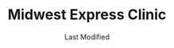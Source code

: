 ---
layout: location-page
date: Last Modified
description: "Local COVID-19 testing is available at Midwest Express Clinic in Skokie, Illinois, USA."
permalink: "locations/illinois/skokie/midwest-express-clinic-4/"
tags:
  - locations
  - illinois
title: Midwest Express Clinic
uniqueName: midwest-express-clinic-4
state: Illinois
stateAbbr: IL
hood: "Skokie"
address: "9735 Skokie Blvd"
city: "Skokie"
zip: "60077"
zipsNearby: "46301 46302 46303 46304 46307 46308 46311 46312 46401 46402 46403 46404 46405 46406 46407 46408 46409 46410 46411 46319 46320 46321 46322 46323 46324 46325 46327 46341 46342 46347 46350 46352 46355 46356 46360 46361 46368 46373 46375 46376 46377 46382 46383 46384 46385 46390 46391 46393 46394 49106 49115 49116 49117 49125 49128 49129 60002 60004 60005 60006 60007 60008 60009 60010 60011 61008 60089 61012 60013 60290 60012 60014 60039 60015 60016 60017 60018 60019 60201 60202 60203 60204 60208 60209 60020 60021 61038 60022 60025 60026 60029 60030 60031 60001 60033 60034 60035 60037 60040 60041 60042 60043 60044 60045 60046 60047 60048 60069 60050 60051 60053 60056 60060 60061 60062 60065 60064 60086 60088 60038 60055 60067 60074 60078 60094 60095 60068 61065 60070 60071 60072 60073 60075 60076 60077 60081 60082 60083 60084 60079 60085 60087 60090 60091 60093 60096 60097 60098 60099 53101 53104 53105 53108 53109 53115 53120 53121 53125 53126 53128 53132 53138 53139 53140 53141 53142 53143 53144 53147 53148 53152 53154 53157 53158 53159 53401 53402 53403 53404 53405 53406 53407 53408 53167 53168 53585 53170 53171 53172 53176 53177 53102 53179 53181 53182 53184 53185 53191 53192 53194 53195 60101 60102 60156 60502 60503 60504 60505 60506 60507 60568 60572 60598 60103 60107 60133 60510 60539 60401 60104 60105 60106 60402 60511 60108 60117 60406 60914 60915 60408 60512 60513 60109 60409 60116 60122 60128 60132 60188 60197 60199 60110 60410 60499 60411 60412 60415 60111 60514 60416 60112 60417 60115 60419 60515 60516 60517 60118 60119 60120 60121 60123 60124 60170 60126 60421 60519 60422 60130 60599 60423 60131 60176 60134 60135 60136 60137 60138 60139 60425 60940 60140 60426 60428 60429 60520 60141 60521 60522 60523 60527 60561 60430 60142 60143 60403 60404 60431 60432 60433 60434 60435 60436 60144 60145 60146 60147 60525 60526 60438 60531 60439 60440 60490 60532 60441 60446 60491 60148 60534 60150 60442 60950 60151 60152 60443 60153 60154 60155 60157 60160 60161 60162 60163 60164 60165 60445 60536 60537 60447 60448 60954 60449 60538 60450 60540 60563 60564 60565 60566 60567 60541 60451 60542 60452 60453 60454 60455 60456 60457 60458 60459 60301 60302 60303 60304 60305 60461 60462 60467 60543 60463 60464 60466 60484 60468 60544 60585 60586 60545 60469 60471 60171 60546 60472 60174 60175 60548 60159 60168 60169 60172 60173 60179 60192 60193 60194 60195 60196 60550 60551 60552 60177 60473 60475 60554 60501 60178 60476 60477 60478 60487 60180 60181 60555 60183 60556 60184 60185 60186 60558 60559 60187 60189 60480 60481 60190 60191 60399 60465 60482 60560 60601 60602 60603 60604 60605 60606 60607 60608 60609 60610 60611 60612 60613 60614 60615 60616 60617 60618 60619 60620 60621 60622 60623 60624 60625 60626 60628 60629 60630 60631 60632 60633 60634 60636 60637 60638 60639 60640 60641 60642 60643 60644 60645 60646 60647 60649 60651 60652 60653 60654 60655 60656 60657 60659 60660 60661 60664 60666 60668 60669 60670 60673 60674 60675 60677 60678 60680 60681 60682 60684 60685 60686 60687 60688 60689 60690 60691 60693 60694 60695 60696 60697 60699 60701 60706 60707 60712 60714 60803 60804 60805 60827 53199 60679 60049 60092 60125 60570 60597 60663" 
mapUrl: "http://maps.apple.com/?q=Midwest+Express+Clinic&address=9735+Skokie+Blvd,Skokie,Illinois,60077"
locationType: Drive-thru
phone: "847-380-8969"
website: "https://midwestexpressclinic.com/locations/skokie-il-urgent-care/"
onlineBooking: true
closed: undefined
closedUpdate: May 25th, 2020
notes: "Prioritizes health care workers. Prioritizes first responders. Requires phone screen. For high risk individuals. For individuals with symptoms. Limited test kits available. By appointment only."
days: Everyday
hours: 8AM-8PM
ctaMessage: Schedule a test
ctaUrl: "https://midwestexpressclinic.com/locations/skokie-il-urgent-care/"
---